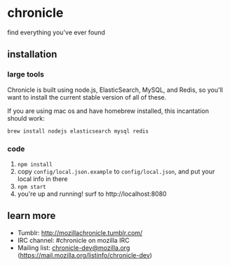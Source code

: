 chronicle
=========

find everything you've ever found

## installation

### large tools

Chronicle is built using node.js, ElasticSearch, MySQL, and Redis, so you'll want to install the current stable version of all of these.

If you are using mac os and have homebrew installed, this incantation should work:

```
brew install nodejs elasticsearch mysql redis
```

### code

1. `npm install`
2. copy `config/local.json.example` to `config/local.json`, and put your local info in there
3. `npm start`
4. you're up and running! surf to http://localhost:8080

## learn more
* Tumblr: http://mozillachronicle.tumblr.com/
* IRC channel: #chronicle on mozilla IRC
* Mailing list: chronicle-dev@mozilla.org (https://mail.mozilla.org/listinfo/chronicle-dev)

